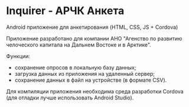 # Inquirer - АРЧК Анкета
Android приложение для анкетирования (HTML, CSS, JS + Cordova)

Приложение разработано для компании АНО "Агенство по развитию челоческого капитала на Дальнем Востоке и в Арктике".

Функции:
  - сохранение опросов в локальную базу данных;
  - загрузка данных из приложения на удаленный сервер;
  - сохранение данных в файл на устройстве (в формате CSV).
  
  Для компиляции приложения необходима среда разработки Cordova (для отладки лучше использовать Android Studio).
